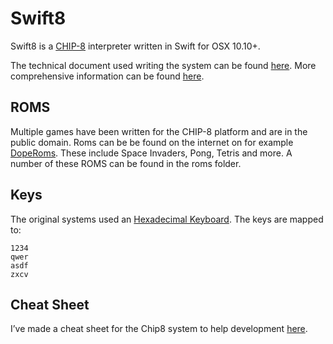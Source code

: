 # Swift8

Swift8 is a [CHIP-8](https://en.wikipedia.org/wiki/CHIP-8) interpreter written in Swift for OSX 10.10+. 

The technical document used writing the system can be found [here](http://devernay.free.fr/hacks/chip8/C8TECH10.HTM). More comprehensive information can be found [here](http://laurencescotford.co.uk/?p=242).

## ROMS

Multiple games have been written for the CHIP-8 platform and are in the public domain. Roms can be be found on the internet on for example [DopeRoms](http://www.doperoms.com/roms/Chip-8.html). These include Space Invaders, Pong, Tetris and more. A number of these ROMS can be found in the roms folder.

## Keys

The original systems used an [Hexadecimal Keyboard](http://laurencescotford.co.uk/wp-content/uploads/2013/08/COSMAC-VIP-keypad-layout.gif). The keys are mapped to:

```
1234
qwer
asdf
zxcv
```

## Cheat Sheet
I’ve made a cheat sheet for the Chip8 system to help development [here](https://github.com/Matthijn/swift8/blob/master/Chip8%20Cheat%20Sheet.pdf).